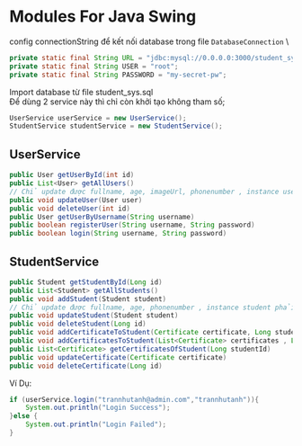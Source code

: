 # Modules For Java Swing

config connectionString để kết nối database trong file `DatabaseConnection` \
```java
private static final String URL = "jdbc:mysql://0.0.0.0:3000/student_sys";
private static final String USER = "root";
private static final String PASSWORD = "my-secret-pw";
```
Import database từ file student_sys.sql \
Để dùng 2 service này thì chỉ còn khởi tạo không tham số;  
```java
UserService userService = new UserService();
StudentService studentService = new StudentService();
```
## UserService
```Java
public User getUserById(int id)
public List<User> getAllUsers()
// Chỉ update được fullname, age, imageUrl, phonenumber , instance user phải có Id
public void updateUser(User user)
public void deleteUser(int id)
public User getUserByUsername(String username)
public boolean registerUser(String username, String password)
public boolean login(String username, String password)
```
## StudentService
```java
public Student getStudentById(Long id)
public List<Student> getAllStudents()
public void addStudent(Student student)
// Chỉ update được fullname, age, phonenumber , instance student phải có Id
public void updateStudent(Student student)
public void deleteStudent(Long id)
public void addCertificateToStudent(Certificate certificate, Long studentId)
public void addCertificatesToStudent(List<Certificate> certificates , Long studentId)
public List<Certificate> getCertificatesOfStudent(Long studentId)
public void updateCertificate(Certificate certificate)
public void deleteCertificate(Long id)
```
Ví Dụ:
```java
if (userService.login("trannhutanh@admin.com","trannhutanh")){
    System.out.println("Login Success");
}else {
    System.out.println("Login Failed");
}
```

